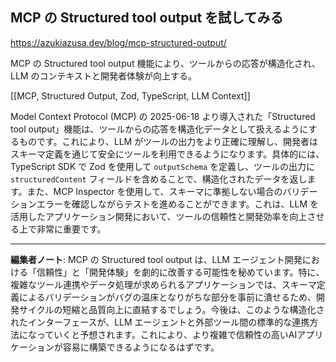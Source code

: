 ## MCP の Structured tool output を試してみる

https://azukiazusa.dev/blog/mcp-structured-output/

MCP の Structured tool output 機能により、ツールからの応答が構造化され、LLM のコンテキストと開発者体験が向上する。

[[MCP, Structured Output, Zod, TypeScript, LLM Context]]

Model Context Protocol (MCP) の 2025-06-18 より導入された「Structured tool output」機能は、ツールからの応答を構造化データとして扱えるようにするものです。これにより、LLM がツールの出力をより正確に理解し、開発者はスキーマ定義を通じて安全にツールを利用できるようになります。具体的には、TypeScript SDK で Zod を使用して `outputSchema` を定義し、ツールの出力に `structuredContent` フィールドを含めることで、構造化されたデータを返します。また、MCP Inspector を使用して、スキーマに準拠しない場合のバリデーションエラーを確認しながらテストを進めることができます。これは、LLM を活用したアプリケーション開発において、ツールの信頼性と開発効率を向上させる上で非常に重要です。

---

**編集者ノート**: MCP の Structured tool output は、LLM エージェント開発における「信頼性」と「開発体験」を劇的に改善する可能性を秘めています。特に、複雑なツール連携やデータ処理が求められるアプリケーションでは、スキーマ定義によるバリデーションがバグの温床となりがちな部分を事前に潰せるため、開発サイクルの短縮と品質向上に直結するでしょう。今後は、このような構造化されたインターフェースが、LLM エージェントと外部ツール間の標準的な連携方法になっていくと予想されます。これにより、より複雑で信頼性の高いAIアプリケーションが容易に構築できるようになるはずです。
